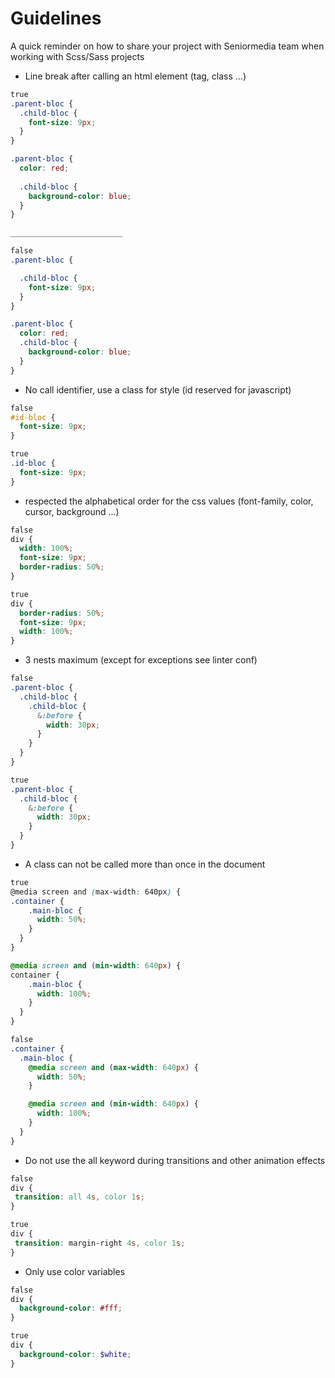 # Guidelines

A quick reminder on how to share your project with Seniormedia team when working with Scss/Sass projects

* Line break after calling an html element (tag, class ...)
```scss
true
.parent-bloc {
  .child-bloc {
    font-size: 9px;
  }
}

.parent-bloc {
  color: red;
  
  .child-bloc {
    background-color: blue;
  }
}

_________________________

false
.parent-bloc {

  .child-bloc {
    font-size: 9px;
  }
}

.parent-bloc {
  color: red;
  .child-bloc {
    background-color: blue;
  }
}
```

* No call identifier, use a class for style (id reserved for javascript)
```scss
false
#id-bloc {
  font-size: 9px;
}

true
.id-bloc {
  font-size: 9px;
}
```

* respected the alphabetical order for the css values (font-family, color, cursor, background ...)
```scss
false
div {
  width: 100%;
  font-size: 9px;
  border-radius: 50%;
}

true
div {
  border-radius: 50%;
  font-size: 9px;
  width: 100%;
}
```
* 3 nests maximum (except for exceptions see linter conf)
```scss
false
.parent-bloc {
  .child-bloc {
    .child-bloc {
      &:before {
        width: 30px;
      }
    }
  }
}

true
.parent-bloc {
  .child-bloc {
    &:before {
      width: 30px;
    }
  }
}
```
* A class can not be called more than once in the document
```scss
true
@media screen and (max-width: 640px) {
.container {
    .main-bloc {
      width: 50%;
    }
  }
}

@media screen and (min-width: 640px) {
container {
    .main-bloc {
      width: 100%;
    }
  }
}

false
.container {
  .main-bloc {
    @media screen and (max-width: 640px) {
      width: 50%;
    }

    @media screen and (min-width: 640px) {
      width: 100%;
    }
  }
}
```
* Do not use the all keyword during transitions and other animation effects
```scss
false
div {
 transition: all 4s, color 1s;
}

true
div {
 transition: margin-right 4s, color 1s;
}
```
* Only use color variables
```scss
false
div {
  background-color: #fff;
}

true
div {
  background-color: $white;
}
```
